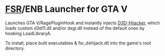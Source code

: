 # [FSR](https://github.com/NarutoUA/gta5_fsr)/ENB Launcher for GTA V

Launches GTA V/RagePluginHook and instantly injects [D3D-Hijacker](https://github.com/alessandromrc/D3D-Hijacker), which loads custom d3d11.dll and/or dxgi.dll instead of the default ones by hooking LoadLibraryA.

To install, place built executables & fsr_dxhijack.dll into the game's root directory.

